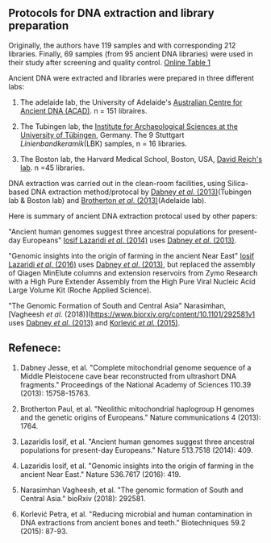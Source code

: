 ## Protocols for DNA extraction and library preparation

Originally, the authors have 119 samples and with corresponding 212 libraries. Finally, 69 samples (from 95 ancient DNA libraries) were used in their study after screening and quality control. [Online Table 1](OnlineTable1)

Ancient DNA were extracted and libraries were prepared in three different labs: 

1. The adelaide lab, the University of Adelaide's [Australian Centre for Ancient DNA (ACAD)](https://www.adelaide.edu.au/acad/about/). n = 151 libraires.

2. The Tubingen lab, the [Institute for Archaeological Sciences at the University of Tübingen](https://uni-tuebingen.de/en/faculties/faculty-of-science/departments/interfaculty-facilities/tza/tza/), Germany. The 9 Stuttgart *Linienbandkeramik*(LBK) samples, n = 16 libraries.

3. The Boston lab, the Harvard Medical School, Boston, USA, [David Reich's lab](https://reich.hms.harvard.edu/). n =45 libraries.



DNA extraction was carried out in the clean-room facilities, using Silica-based DNA extraction method/protocal by [Dabney *et al*. (2013)](https://www.pnas.org/content/110/39/15758#sec-8)(Tubingen lab & Boston lab) and [Brotherton *et al*. (2013)](https://www.nature.com/articles/ncomms2656#s1)(Adelaide lab).

Here is summary of ancient DNA extraction protocal used by other papers:

"Ancient human genomes suggest three ancestral populations for present-day Europeans" [Iosif Lazaridi *et al*. (2014)](https://www.nature.com/articles/nature13673) uses [Dabney *et al*. (2013)](https://www.pnas.org/content/110/39/15758#sec-8).

"Genomic insights into the origin of farming in the ancient Near East" [Iosif Lazaridi *et al*. (2016)](https://www.nature.com/articles/nature19310) uses [Dabney *et al*. (2013)](https://www.pnas.org/content/110/39/15758#sec-8), but replaced the assembly of Qiagen MinElute columns and extension reservoirs from Zymo Research with a High Pure Extender Assembly from the High Pure Viral Nucleic Acid Large Volume Kit (Roche Applied Science).

"The Genomic Formation of South and Central Asia" Narasimhan, [Vagheesh *et al*. (2018)](https://www.biorxiv.org/content/10.1101/292581v1 uses [Dabney *et al*. (2013)](https://www.pnas.org/content/110/39/15758#sec-8) and [Korlević *et al.* (2015)](https://www.ncbi.nlm.nih.gov/pubmed/26260087).


## Refenece: 

1. Dabney Jesse, et al. "Complete mitochondrial genome sequence of a Middle Pleistocene cave bear reconstructed from ultrashort DNA fragments." Proceedings of the National Academy of Sciences 110.39 (2013): 15758-15763.

2. Brotherton Paul, et al. "Neolithic mitochondrial haplogroup H genomes and the genetic origins of Europeans." Nature communications 4 (2013): 1764.

3. Lazaridis Iosif, et al. "Ancient human genomes suggest three ancestral populations for present-day Europeans." Nature 513.7518 (2014): 409.

4. Lazaridis Iosif, et al. "Genomic insights into the origin of farming in the ancient Near East." Nature 536.7617 (2016): 419.

5. Narasimhan Vagheesh, et al. "The genomic formation of South and Central Asia." bioRxiv (2018): 292581.

6. Korlević Petra, et al. "Reducing microbial and human contamination in DNA extractions from ancient bones and teeth." Biotechniques 59.2 (2015): 87-93.
